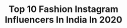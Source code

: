 ---
title: Top 10 Fashion Instagram Influencers In India In 2020
description: >-
  Find top fashion Instagram influencers in India in 2020. Most popular hashtags: #fashionblogger #fashion #influencer #instagram.
platform: Instagram
profiles:
  - username: "pappya_gaikwad_official"
    fullname: >-
      PapPya Gaikwad
    location: "India"
    followers: 1785451
    engagement: 947
    commentsToLikes: 0.062626
    avatar: "https://scontent-lht6-1.cdninstagram.com/v/t51.2885-19/s320x320/87353923_226901568467806_538592356367073280_n.jpg?_nc_ht=scontent-lht6-1.cdninstagram.com&_nc_ohc=S5DNc_dgrAwAX8QqERG&oh=ea8442cce7803f9d75ea33229eaacd9a&oe=5EBCA951"
    verified: false
    hashtags: "#stayhome, #tiktok, #handwashchallenge, #staysafe"
  - username: "_.ke_yur_17"
    fullname: >-
      KEyuR PatEL 🌹🖤
    location: "India"
    followers: 75792
    engagement: 1786
    commentsToLikes: 0.065593
    avatar: "https://scontent-ssn1-1.cdninstagram.com/v/t51.2885-19/s320x320/91931573_2646926012252476_5519946639457910784_n.jpg?_nc_ht=scontent-ssn1-1.cdninstagram.com&_nc_ohc=X0uhCE9xtuoAX9cB8lL&oh=0e34f4f347c62050b12a78bfe0e84b75&oe=5EB6BC94"
    verified: false
    hashtags: "#india, #favorite, #justjaans, #pose"
  - username: "feelingfashioninside"
    fullname: >-
      Personal Blog
    location: "India"
    followers: 5110
    engagement: 1870
    commentsToLikes: 0.369683
    avatar: "https://instagram.fnbo10-1.fna.fbcdn.net/v/t51.2885-19/s320x320/73407372_539926250158949_7723962442304192512_n.jpg?_nc_ht=instagram.fnbo10-1.fna.fbcdn.net&_nc_ohc=dGBZYDmzh2cAX9I20Uy&oh=4b0fc9e106617af6d95b0678c11ac006&oe=5EA3A781"
    verified: false
    hashtags: "#naturalskincareproducts, #hairgoals, #stayhomesavelives, #planforvacation"
  - username: "sheoran_ani"
    fullname: >-
      Anita Sheoran
    location: "India"
    followers: 7221
    engagement: 1611
    commentsToLikes: 0.129720
    avatar: "https://scontent-lhr8-1.cdninstagram.com/v/t51.2885-19/s320x320/84155246_2846574842122857_5062606891008393216_n.jpg?_nc_ht=scontent-lhr8-1.cdninstagram.com&_nc_ohc=XZP-Mbefga0AX9VLhAI&oh=5ff1677d30ace1825f12399565aae7c3&oe=5EB94CEA"
    verified: false
    hashtags: "#allskintypes, #happyskin, #crueltyfree, #aromatherapeutic"
  - username: "biryanioverpeople"
    fullname: >-
      Naveli Khatri
    location: "India"
    followers: 7088
    engagement: 1562
    commentsToLikes: 0.092981
    avatar: "https://instagram.fgyd4-2.fna.fbcdn.net/v/t51.2885-19/s320x320/90347078_2627749154155987_3354814717435576320_n.jpg?_nc_ht=instagram.fgyd4-2.fna.fbcdn.net&_nc_ohc=KQ7j_jU8g-oAX9j6QVz&oh=0c0c314f7259cfb84614fbba9d0278d0&oe=5EA5D079"
    verified: false
    hashtags: "#mineyhiestdekhzzz, #stayhomekarona, #safetgthr15, #apgtqr"
  - username: "thebeautycape"
    fullname: >-
      Anjali Soni | Jaipur Blogger
    location: "India"
    followers: 8450
    engagement: 1536
    commentsToLikes: 0.134917
    avatar: "https://scontent-nrt1-1.cdninstagram.com/v/t51.2885-19/s320x320/70799664_2470538756346617_3530855986560499712_n.jpg?_nc_ht=scontent-nrt1-1.cdninstagram.com&_nc_ohc=IlPd3CNnWVsAX-ByqaA&oh=e7b32915c25b5732dfd56e40996cd530&oe=5EA2DD37"
    verified: false
    hashtags: "#fashioninspo, #bulbulshoplive, #paysafeindia, #fashiontrends"
  - username: "sushma_pappya_gaikwad"
    fullname: >-
      👑Sony PapPya Gaikwad👑
    location: "India"
    followers: 310091
    engagement: 836
    commentsToLikes: 0.035201
    avatar: "https://scontent-ams4-1.cdninstagram.com/v/t51.2885-19/s320x320/85141388_648334119327974_8181177658176962560_n.jpg?_nc_ht=scontent-ams4-1.cdninstagram.com&_nc_ohc=ENtxhwtQyQEAX88AQ5-&oh=340a43bb9930164a17bae9ae8d31faef&oe=5EBB1B66"
    verified: false
    hashtags: "#shein, #sheingirlpower"
  - username: "majestic_mum"
    fullname: >-
      Riya Mitra | Kolkata Blogger
    location: "India"
    followers: 3108
    engagement: 2172
    commentsToLikes: 0.124170
    avatar: "https://instagram.fsrz2-1.fna.fbcdn.net/v/t51.2885-19/s320x320/34789191_400163187165119_5465982621651566592_n.jpg?_nc_ht=instagram.fsrz2-1.fna.fbcdn.net&_nc_ohc=mKQf-XF87FgAX-AeHsZ&oh=5070253f7872c5d388c0abbfc016cccc&oe=5EA31B60"
    verified: false
    hashtags: "#coronagoaway, #chalubhaluz, #onemoment, #stayhealthy"
  - username: "taukeer_editz"
    fullname: >-
      𝐓 🔥 𝐔 𝐊 𝐄 𝐄 𝐑  𝐄 𝐃 𝐈 𝐓 𝐙  👑
    location: "India"
    followers: 170076
    engagement: 1507
    commentsToLikes: 0.033853
    avatar: "https://scontent-ams4-1.cdninstagram.com/v/t51.2885-19/s320x320/90674827_583219015737303_618027007707447296_n.jpg?_nc_ht=scontent-ams4-1.cdninstagram.com&_nc_ohc=JyFcOqixR90AX-Qnd-7&oh=fba1f1e17785c67e40b9c23cc7a274ea&oe=5EBB4506"
    verified: false
    hashtags: "#orange, #moodblue, #happyholidays, #picsart"
  - username: "_mack_1211"
    fullname: >-
      madhav surati
    location: "India"
    followers: 40910
    engagement: 1350
    commentsToLikes: 0.048429
    avatar: "https://scontent-lhr8-1.cdninstagram.com/v/t51.2885-19/s320x320/90091337_2842782735815138_5354113524048068608_n.jpg?_nc_ht=scontent-lhr8-1.cdninstagram.com&_nc_ohc=lyOPTZ-GNKgAX9u66sX&oh=3d3cd964f1d6079cdd1f101251e5a231&oe=5EB87718"
    verified: false
    hashtags: "#portraits, #love, #buildinglovers, #instaphoto"
---